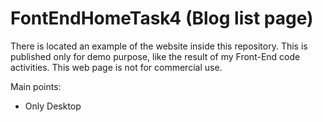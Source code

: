 # FontEndHomeTask4 (Blog list page)
There is located an example of the website inside this repository. This is published only for demo purpose, like the result of my Front-End code activities. This web page is not for commercial use.

Main points:
- Only Desktop